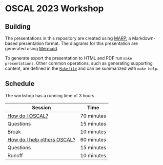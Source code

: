 # OSCAL 2023 Workshop

## Building

The presentations in this repository are created using [MARP](https://marp.app/), a Markdown-based presentation format.
The diagrams for this presentation are generated using [Mermaid](https://mermaid.js.org/).

To generate export the presentation to HTML and PDF run `make presentations`.
Other common operations, such as generating supporting content, are defined in the [`Makefile`](./Makefile) and can be summarized with `make help`.

## Schedule

The workshop has a running time of 3 hours.

| Session   | Time       |
| --------- | ---------- |
| [How do I OSCAL?](./pt1_howto.md) | 70 minutes |
| Questions | 15 minutes |
| Break     | 10 minutes |
| [How do I help others OSCAL?](./pt2_contributing.md) | 60 minutes |
| Questions | 15 minutes |
| Runoff    | 10 minutes |
